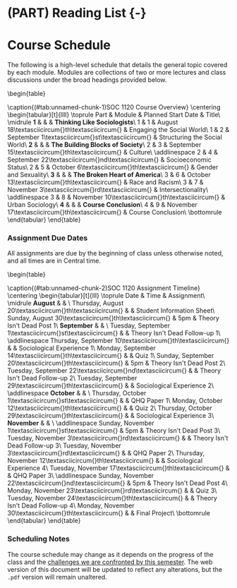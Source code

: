# (PART) Reading List {-}

# Course Schedule

The following is a high-level schedule that details the general topic covered by each module. Modules are collections of two or more lectures and class discussions under the broad headings provided below.

\begin{table}

\caption{(\#tab:unnamed-chunk-1)SOC 1120 Course Overview}
\centering
\begin{tabular}[t]{llll}
\toprule
Part & Module & Planned Start Date & Title\\
\midrule
**1** &  &  & **Thinking Like Sociologists**\\
1 & 1 & August 18\textasciicircum{}th\textasciicircum{} & Engaging the Social World\\
1 & 2 & September 1\textasciicircum{}st\textasciicircum{} & Structuring the Social World\\
**2** &  &  & **The Building Blocks of Society**\\
2 & 3 & September 15\textasciicircum{}th\textasciicircum{} & Culture\\
\addlinespace
2 & 4 & September 22\textasciicircum{}nd\textasciicircum{} & Socioeconomic Status\\
2 & 5 & October 6\textasciicircum{}th\textasciicircum{} & Gender and Sexuality\\
**3** &  &  & **The Broken Heart of America**\\
3 & 6 & October 13\textasciicircum{}th\textasciicircum{} & Race and Racism\\
3 & 7 & November 3\textasciicircum{}rd\textasciicircum{} & Intersectionality\\
\addlinespace
3 & 8 & November 10\textasciicircum{}th\textasciicircum{} & Urban Sociology\\
**4** &  &  & **Course Conclusion**\\
4 & 9 & November 17\textasciicircum{}th\textasciicircum{} & Course Conclusion\\
\bottomrule
\end{tabular}
\end{table}

### Assignment Due Dates

All assignments are due by the beginning of class unless otherwise noted, and all times are in Central time.

\begin{table}

\caption{(\#tab:unnamed-chunk-2)SOC 1120 Assignment Timeline}
\centering
\begin{tabular}[t]{lll}
\toprule
Date & Time & Assignment\\
\midrule
**August** &  & \\
Thursday, August 20\textasciicircum{}th\textasciicircum{} &  & Student Information Sheet\\
Sunday, August 30\textasciicircum{}th\textasciicircum{} & 5pm & Theory Isn't Dead Post 1\\
**September** &  & \\
Tuesday, September 1\textasciicircum{}st\textasciicircum{} &  & Theory Isn't Dead Follow-up 1\\
\addlinespace
Thursday, September 10\textasciicircum{}th\textasciicircum{} &  & Sociological Experience 1\\
Monday, September 14\textasciicircum{}th\textasciicircum{} &  & Quiz 1\\
Sunday, September 20\textasciicircum{}th\textasciicircum{} & 5pm & Theory Isn't Dead Post 2\\
Tuesday, September 22\textasciicircum{}nd\textasciicircum{} &  & Theory Isn't Dead Follow-up 2\\
Tuesday, September 29\textasciicircum{}th\textasciicircum{} &  & Sociological Experience 2\\
\addlinespace
**October** &  & \\
Thursday, October 1\textasciicircum{}st\textasciicircum{} &  & QHQ Paper 1\\
Monday, October 12\textasciicircum{}th\textasciicircum{} &  & Quiz 2\\
Thursday, October 29\textasciicircum{}th\textasciicircum{} &  & Sociological Experience 3\\
**November** &  & \\
\addlinespace
Sunday, November 1\textasciicircum{}st\textasciicircum{} & 5pm & Theory Isn't Dead Post 3\\
Tuesday, November 3\textasciicircum{}rd\textasciicircum{} &  & Theory Isn't Dead Follow-up 3\\
Tuesday, November 3\textasciicircum{}rd\textasciicircum{} &  & QHQ Paper 2\\
Thursday, November 12\textasciicircum{}th\textasciicircum{} &  & Sociological Experience 4\\
Tuesday, November 17\textasciicircum{}th\textasciicircum{} &  & QHQ Paper 3\\
\addlinespace
Sunday, November 22\textasciicircum{}nd\textasciicircum{} & 5pm & Theory Isn't Dead Post 4\\
Monday, November 23\textasciicircum{}rd\textasciicircum{} &  & Quiz 3\\
Tuesday, November 24\textasciicircum{}th\textasciicircum{} &  & Theory Isn't Dead Follow-up 4\\
Monday, November 30\textasciicircum{}th\textasciicircum{} &  & Final Project\\
\bottomrule
\end{tabular}
\end{table}

### Scheduling Notes

The course schedule may change as it depends on the progress of the class and the [challenges we are confronted by this semester](covid-19.html). The web version of this document will be updated to reflect any alterations, but the `.pdf` version will remain unaltered.
